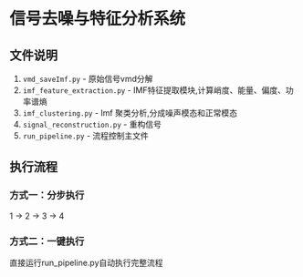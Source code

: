# 信号去噪与特征分析系统

## 文件说明
1. `vmd_saveImf.py` - 原始信号vmd分解
2. `imf_feature_extraction.py` - IMF特征提取模块,计算峭度、能量、偏度、功率谱熵
3. `imf_clustering.py` - Imf 聚类分析,分成噪声模态和正常模态
4. `signal_reconstruction.py` - 重构信号
5. `run_pipeline.py` - 流程控制主文件

## 执行流程
### 方式一：分步执行
1 -> 2 -> 3 -> 4

### 方式二：一键执行
直接运行run_pipeline.py自动执行完整流程